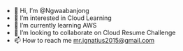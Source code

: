 - 👋 Hi, I’m @Ngwaabanjong
- 👀 I’m interested in Cloud Learning
- 🌱 I’m currently learning AWS
- 💞️ I’m looking to collaborate on Cloud Resume Challenge 
- 📫 How to reach me mr.ignatius2015@gmail.com

<!---
Ngwaabanjong/Ngwaabanjong is a ✨ special ✨ repository because its `README.md` (this file) appears on your GitHub profile.
You can click the Preview link to take a look at your changes.
--->
